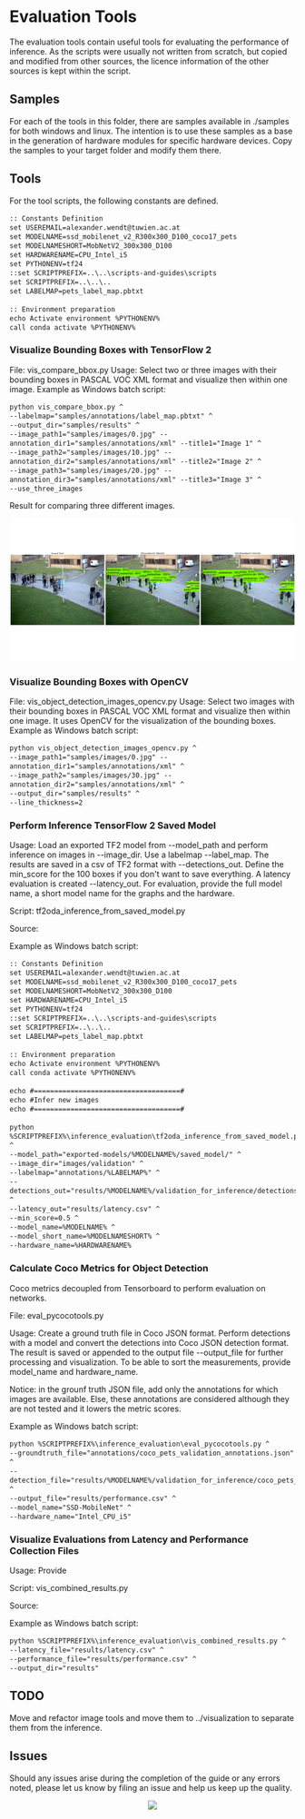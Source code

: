 # Evaluation Tools

The evaluation tools contain useful tools for evaluating the performance of inference. As the scripts were usually not written from scratch, but copied 
and modified from other sources, the licence information of the other sources is kept within the script.

## Samples
For each of the tools in this folder, there are samples available in ./samples for both windows and linux. The intention is to 
use these samples as a base in the generation of hardware modules for specific hardware devices. Copy the samples to your target 
folder and modify them there.

## Tools
For the tool scripts, the following constants are defined. 
```
:: Constants Definition
set USEREMAIL=alexander.wendt@tuwien.ac.at
set MODELNAME=ssd_mobilenet_v2_R300x300_D100_coco17_pets
set MODELNAMESHORT=MobNetV2_300x300_D100
set HARDWARENAME=CPU_Intel_i5
set PYTHONENV=tf24
::set SCRIPTPREFIX=..\..\scripts-and-guides\scripts
set SCRIPTPREFIX=..\..\..
set LABELMAP=pets_label_map.pbtxt

:: Environment preparation
echo Activate environment %PYTHONENV%
call conda activate %PYTHONENV%
```

### Visualize Bounding Boxes with TensorFlow 2
File: vis_compare_bbox.py
Usage: Select two or three images with their bounding boxes in PASCAL VOC XML format and visualize then within one image.
Example as Windows batch script: 
```
python vis_compare_bbox.py ^
--labelmap="samples/annotations/label_map.pbtxt" ^
--output_dir="samples/results" ^
--image_path1="samples/images/0.jpg" --annotation_dir1="samples/annotations/xml" --title1="Image 1" ^
--image_path2="samples/images/10.jpg" --annotation_dir2="samples/annotations/xml" --title2="Image 2" ^
--image_path3="samples/images/20.jpg" --annotation_dir3="samples/annotations/xml" --title3="Image 3" ^
--use_three_images
```

Result for comparing three different images.

<div align="center">
  <img src="./_img/bbox_PETS09_S1L1_t1359_view001.jpg">
</div>

### Visualize Bounding Boxes with OpenCV
File: vis_object_detection_images_opencv.py
Usage: Select two images with their bounding boxes in PASCAL VOC XML format and visualize then within one image.
It uses OpenCV for the visualization of the bounding boxes.
Example as Windows batch script: 
```
python vis_object_detection_images_opencv.py ^
--image_path1="samples/images/0.jpg" --annotation_dir1="samples/annotations/xml" ^
--image_path2="samples/images/30.jpg" --annotation_dir2="samples/annotations/xml" ^
--output_dir="samples/results" ^
--line_thickness=2
```

### Perform Inference TensorFlow 2 Saved Model
Usage: Load an exported TF2 model from --model_path and perform inference on images in --image_dir. Use a labelmap --label_map. The results are saved in a csv of TF2
format with --detections_out. Define the min_score for the 100 boxes if you don't want to save everything. A latency evaluation is created --latency_out. For evaluation, provide
the full model name, a short model name for the graphs and the hardware.

Script: tf2oda_inference_from_saved_model.py

Source: 

Example as Windows batch script: 
```
:: Constants Definition
set USEREMAIL=alexander.wendt@tuwien.ac.at
set MODELNAME=ssd_mobilenet_v2_R300x300_D100_coco17_pets
set MODELNAMESHORT=MobNetV2_300x300_D100
set HARDWARENAME=CPU_Intel_i5
set PYTHONENV=tf24
::set SCRIPTPREFIX=..\..\scripts-and-guides\scripts
set SCRIPTPREFIX=..\..\..
set LABELMAP=pets_label_map.pbtxt

:: Environment preparation
echo Activate environment %PYTHONENV%
call conda activate %PYTHONENV%

echo #====================================#
echo #Infer new images
echo #====================================#

python %SCRIPTPREFIX%\inference_evaluation\tf2oda_inference_from_saved_model.py ^
--model_path="exported-models/%MODELNAME%/saved_model/" ^
--image_dir="images/validation" ^
--labelmap="annotations/%LABELMAP%" ^
--detections_out="results/%MODELNAME%/validation_for_inference/detections.csv" ^
--latency_out="results/latency.csv" ^
--min_score=0.5 ^
--model_name=%MODELNAME% ^
--model_short_name=%MODELNAMESHORT% ^
--hardware_name=%HARDWARENAME%
```

### Calculate Coco Metrics for Object Detection
Coco metrics decoupled from Tensorboard to perform evaluation on networks.

File: eval_pycocotools.py

Usage: Create a ground truth file in Coco JSON format. Perform detections with a model and convert the detections into Coco JSON detection format. 
The result is saved or appended to the output file --output_file for further processing and visualization. To be able to sort the measurements, provide model_name 
and hardware_name.

Notice: in the grounf truth JSON file, add only the annotations for which images are available. Else, these annotations are considered although they are not tested and
it lowers the metric scores.

Example as Windows batch script: 
```
python %SCRIPTPREFIX%\inference_evaluation\eval_pycocotools.py ^
--groundtruth_file="annotations/coco_pets_validation_annotations.json" ^
--detection_file="results/%MODELNAME%/validation_for_inference/coco_pets_detection_annotations.json" ^
--output_file="results/performance.csv" ^
--model_name="SSD-MobileNet" ^
--hardware_name="Intel_CPU_i5"
```

### Visualize Evaluations from Latency and Performance Collection Files
Usage: Provide

Script: vis_combined_results.py

Source: 

Example as Windows batch script: 
```
python %SCRIPTPREFIX%\inference_evaluation\vis_combined_results.py ^
--latency_file="results/latency.csv" ^
--performance_file="results/performance.csv" ^
--output_dir="results"
```

## TODO
Move and refactor image tools and move them to ../visualization to separate them from the inference.

## Issues
Should any issues arise during the completion of the guide or any errors noted, please let us know by filing an issue and help us keep up the quality.

<div align="center">
  <img src="../../_img/eml_logo_and_text.png", width="500">
</div>
